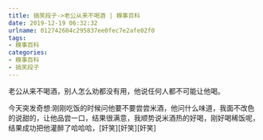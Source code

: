 ```yaml
---
title: 搞笑段子->老公从来不喝酒 | 糗事百科
date: 2019-12-19 06:32:32
urlname: 012742604c295837ee0fec7e2afe02f0
tags: 
- 糗事百科
categories:
- 糗事百科
- 搞笑段子
---
```

老公从来不喝酒，别人怎么劝都没有用，他说任何人都不可能让他喝。

今天突发奇想:刚刚吃饭的时候问他要不要尝尝米酒，他问什么味道，我面不改色的说甜的，让他品尝一口，结果很满意，我顺势说米酒热的好喝，刚好喝稀饭呢，结果成功把他灌醉了哈哈哈，[奸笑][奸笑][奸笑]


